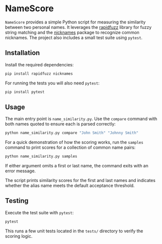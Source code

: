 # NameScore

`NameScore` provides a simple Python script for measuring the similarity
between two personal names. It leverages the
[rapidfuzz](https://github.com/maxbachmann/RapidFuzz) library for fuzzy string
matching and the [nicknames](https://pypi.org/project/nicknames/) package to
recognize common nicknames. The project also includes a small test suite using
`pytest`.

## Installation

Install the required dependencies:

```bash
pip install rapidfuzz nicknames
```

For running the tests you will also need `pytest`:

```bash
pip install pytest
```

## Usage

The main entry point is `name_similarity.py`. Use the `compare` command with
both names quoted to ensure each is parsed correctly:

```bash
python name_similarity.py compare "John Smith" "Johnny Smith"
```

For a quick demonstration of how the scoring works, run the `samples`
command to print scores for a collection of common name pairs:

```bash
python name_similarity.py samples
```

If either argument omits a first or last name, the command exits with an
error message.

The script prints similarity scores for the first and last names and indicates
whether the alias name meets the default acceptance threshold.

## Testing

Execute the test suite with `pytest`:

```bash
pytest
```

This runs a few unit tests located in the `tests/` directory to verify the
scoring logic.
